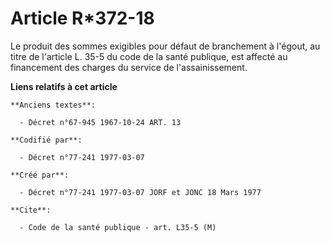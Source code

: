 # Article R*372-18

Le produit des sommes exigibles pour défaut de branchement à l'égout, au titre de l'article L. 35-5 du code de la santé
publique, est affecté au financement des charges du service de l'assainissement.

**Liens relatifs à cet article**

	**Anciens textes**:

	  - Décret n°67-945 1967-10-24 ART. 13

	**Codifié par**:

	  - Décret n°77-241 1977-03-07

	**Créé par**:

	  - Décret n°77-241 1977-03-07 JORF et JONC 18 Mars 1977

	**Cite**:

	  - Code de la santé publique - art. L35-5 (M)
